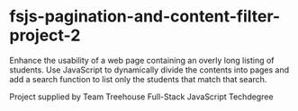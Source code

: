 # fsjs-pagination-and-content-filter-project-2
Enhance the usability of a web page containing an overly long listing of students. Use JavaScript to dynamically divide the contents into pages and add a search function to list only the students that match that search.

Project supplied by Team Treehouse Full-Stack JavaScript Techdegree
